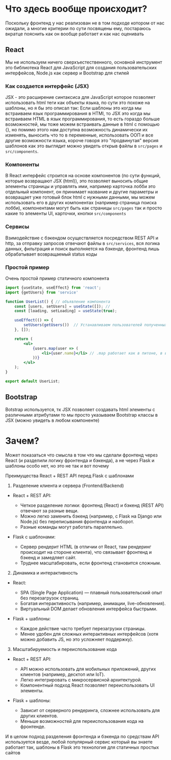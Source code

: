 # Что здесь вообще происходит?

Поскольку фронтенд у нас реализован не в том подходе котором от нас ожидали, а многие критерии по сути посвящены ему,
постараюсь вкратце пояснить как он вообще работает и как нас оценивать

## React

Мы не используем ничего сверхъестественного, основной инструмент это библиотека React для JavaScript для создания
пользовательских интерфейсов, Node.js как сервер и Bootstrap для стилей

### Как создается интерфейс (JSX)

JSX - это расширение синтаксиса для JavaScript которое позволяет использовать html теги как объекты языка, по сути это
похоже на шаблоны, но я бы это описал так: Если шаблоны это когда мы встраиваем язык программирования в HTMl, то JSX это
когда мы встраиваем HTML в язык программирования, то есть гораздо больше возможностей, мы тоже можем встраивать данные в
html с помощью {}, но помимо этого нам доступна возможность динамически их изменять, выносить что то в переменные,
использовать ООП и все другие возможности языка, короче говоря это "продвинутая" версия шаблонов как это выглядит можно
увидеть открыв файлы в `src/pages` и `src/components`.

### Компоненты

В React интерфейс строится на основе компонентов (по сути функций, которые возвращают JSX (html)), это позволяет
выносить общие элементы страницы и управлять ими, например карточка лобби это отдельный компонент, он принимает название
и другие параметры и возвращает уже готовый блок html с нужными данными, мы можем использовать его в других
компонентах (например страница поиска лобби), компонентами могут быть как страницы `src/pages` так и просто какие то
элементы UI, карточки, кнопки `src/components`

### Сервисы

Взимодействие с бэкендом осуществляется посредством REST API и http, за отправку запросов отвечают файлы в
`src/services`, вся логика данных, фильтрация и поиск выполняется на бэкенде, фронтенд лишь обрабатывает возвращаемый
status коды

### Простой пример

Очень простой пример статичного компонента

```jsx
import {useState, useEffect} from 'react';
import {getUsers} from 'service'

function UserList() { // объявление компонента
    const [users, setUsers] = useState([]); //
    const [loading, setLoading] = useState(true);

    useEffect(() => {
        setUsers(getUsers())  // Устанавливаем пользователей полученных в запросе
    }, []);

    return (
        <ul>
            {users.map(user => (
                <li>{user.name}</li> // .map работает как в питоне, в итоге в ul будет массив пользователей
            ))}
        </ul>
    );
}

export default UserList;
```

## Bootstrap

Botstrap используется, тк JSX позволяет создавать html элементы с различными атрибутами то мы просто указываем Bootstrap
классы в JSX (можно увидеть в любом компоненте)

# Зачем?

Может показаться что смысла в том что мы сделали фронтенд через React (и разделили логику фронтенда и бэкенда), а не
через Flask и шаблоны особо нет, но это не так и вот почему

Преимущества React + REST API перед Flask с шаблонами

1. Разделение клиента и сервера (Frontend/Backend)

- React + REST API:
    - Четкое разделение логики: фронтенд (React) и бэкенд (REST API) отвечают за разные вещи.
    - Можно легко заменить бэкенд (например, с Flask на Django или Node.js) без переписывания фронтенда и наоборот.
    - Разные команды могут работать параллельно.


- Flask с шаблонами:
    - Сервер рендерит HTML (в отличии от React, там рендеринг происходит на стороне клиента), что связывает фронтенд и бэкенд и замедляет сайт.
    - Труднее масштабировать, если фронтенд становится сложным.

2. Динамика и интерактивность
- React:
    - SPA (Single Page Application) — плавный пользовательский опыт без перезагрузок страниц.
    - Богатая интерактивность (например, анимации, live-обновления).
    - Виртуальный DOM делает обновления интерфейса быстрыми.

- Flask + шаблоны:
    - Каждое действие часто требует перезагрузки страницы.
    - Менее удобен для сложных интерактивных интерфейсов (хотя можно добавить JS, но это усложняет поддержку).

3. Масштабируемость и переиспользование кода
- React + REST API:
    - API можно использовать для мобильных приложений, других клиентов (например, десктоп или IoT).
    - Легко интегрировать с микросервисной архитектурой.
    - Компонентный подход React позволяет переиспользовать UI элементы.

- Flask + шаблоны:
    - Зависит от серверного рендеринга, сложнее использовать для других клиентов.
    - Меньше возможностей для переиспользования кода на фронтенде.


И в целом подход разделения фронтенда и бэкенда по средствам API используется везде, любой популярный сервис который вы знаете работает так, шаблоны в Flask это технология для статичных простых сайтов